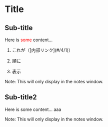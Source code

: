 # Title
## Sub-title

Here is <span style="color: red">some</span> content...

1. <p class="fragment">これが（[内部リンク](#/4/1)）</p>
1. <p class="fragment">順に</p>
1. <p class="fragment">表示</p>

Note:
This will only display in the notes window.



## Sub-title2

Here is some content...
aaa

Note:
This will only display in the notes window.
